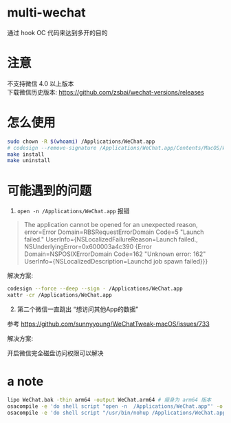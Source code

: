 # multi-wechat

通过 hook OC 代码来达到多开的目的

# 注意
不支持微信 4.0 以上版本  
下载微信历史版本: https://github.com/zsbai/wechat-versions/releases

# 怎么使用

```bash
sudo chown -R $(whoami) /Applications/WeChat.app
# codesign --remove-signature /Applications/WeChat.app/Contents/MacOS/WeChat
make install
make uninstall
```

# 可能遇到的问题

1. `open -n /Applications/WeChat.app` 报错

> The application cannot be opened for an unexpected reason, error=Error Domain=RBSRequestErrorDomain Code=5 "Launch failed." UserInfo={NSLocalizedFailureReason=Launch failed., NSUnderlyingError=0x600003a4c390 {Error Domain=NSPOSIXErrorDomain Code=162 "Unknown error: 162" UserInfo={NSLocalizedDescription=Launchd job spawn failed}}}

解决方案:

```bash
codesign --force --deep --sign - /Applications/WeChat.app
xattr -cr /Applications/WeChat.app
```

2. 第二个微信一直跳出 “想访问其他App的数据”

参考 https://github.com/sunnyyoung/WeChatTweak-macOS/issues/733



解决方案:


开启微信完全磁盘访问权限可以解决


# a note

```sh
lipo WeChat.bak -thin arm64 -output WeChat.arm64 # 瘦身为 arm64 版本
osacompile -e 'do shell script "open -n  /Applications/WeChat.app"' -o /Applications/FuckWeChat.app
osacompile -e 'do shell script "/usr/bin/nohup /Applications/WeChat.app/Contents/MacOS/WeChat >/dev/null 2>&1 &"' -o /Applications/FuckWeChat.app
```
